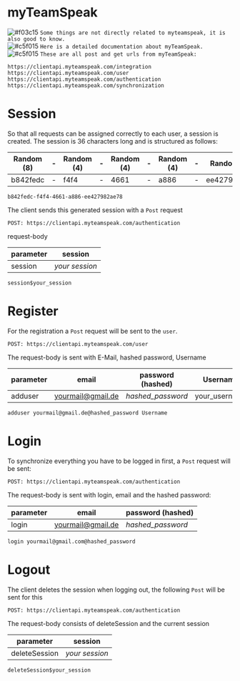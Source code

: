 # myTeamSpeak
![#f03c15](https://placehold.it/15/f03c15/000000?text=+) `Some things are not directly related to myteamspeak, it is also good to know.`  
![#c5f015](https://placehold.it/15/c5f015/000000?text=+) `Here is a detailed documentation about myTeamSpeak.`  
![#c5f015](https://placehold.it/15/c5f015/000000?text=+) `These are all post and get urls from myTeamSpeak:`
```
https://clientapi.myteamspeak.com/integration
https://clientapi.myteamspeak.com/user
https://clientapi.myteamspeak.com/authentication
https://clientapi.myteamspeak.com/synchronization
```

# Session
So that all requests can be assigned correctly to each user, a session is created. The session is 36 characters long and is structured as follows:

| Random (8)  | - | Random (4) | - | Random (4) | - | Random (4) | - | Random (12) |
| ------------- | ------------- | ------------- | ------------- | ------------- | ------------- | ------------- | ------------- | ------------- |
| b842fedc  | - | f4f4 | - | 4661 | - | a886 | - | ee427982ae78 |
```
b842fedc-f4f4-4661-a886-ee427982ae78
```
The client sends this generated session with a `Post` request
```
POST: https://clientapi.myteamspeak.com/authentication
```
request-body 

| parameter  |  session |
| ------------- | ------------- |
| session  | *your session*
```
session$your_session
```
# Register
For the registration a `Post` request will be sent to the `user`.
```
POST: https://clientapi.myteamspeak.com/user
```  
The request-body is sent with E-Mail, hashed password, Username  

| parameter  |  email |  password (hashed) | Username |
| ------------- | ------------- | ------------- | ------------- |
| adduser  | yourmail@gmail.de | *hashed_password* | your_username |  
```
adduser yourmail@gmail.de@hashed_password Username
```

# Login
To synchronize everything you have to be logged in first, a `Post` request will be sent:  
```
POST: https://clientapi.myteamspeak.com/authentication
```
The request-body is sent with login, email and the hashed password:

| parameter  |  email |  password (hashed) |
| ------------- | ------------- | ------------- |
| login  | yourmail@gmail.de | *hashed_password* |

```
login yourmail@gmail.com@hashed_password
```
# Logout
The client deletes the session when logging out, the following `Post` will be sent for this
```
POST: https://clientapi.myteamspeak.com/authentication
```
The request-body consists of deleteSession and the current session

| parameter  |  session |
| ------------- | ------------- |
| deleteSession  | *your session* |

```
deleteSession$your_session
```

